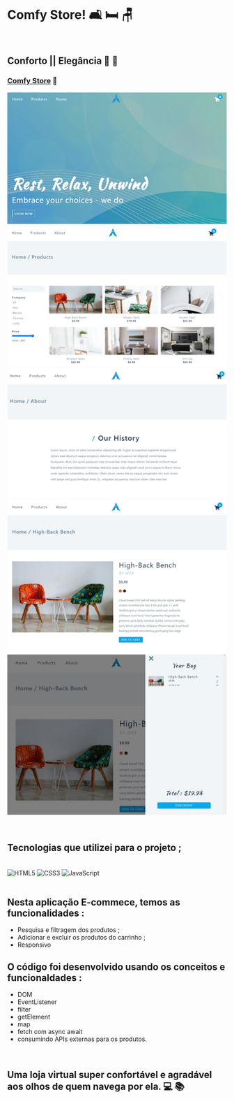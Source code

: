 # Comfy Store!  🛋️ 🛏️ 🪑

<br>

## Conforto || Elegância  💙 💛


### [Comfy Store](https://alisson-aguiars2k.github.io/comfy-store/) 🔗

![](./images/comfy-store.jpg)
![](./images/comfy-store2.jpg)
![](./images/comfy-store3.jpg)
![](./images/comfy-store4.jpg)
![](./images/comfy-store5.jpg)

<br>

## Tecnologias que utilizei para o projeto ;  
<div style="display: inline_block"><br>
    <img  align="center" src="https://cdn.jsdelivr.net/gh/devicons/devicon/icons/html5/html5-original-wordmark.svg" heigth="30" width="40"alt="HTML5">
    <img  align="center" src="https://cdn.jsdelivr.net/gh/devicons/devicon/icons/css3/css3-original-wordmark.svg" heigth="30" width="40"alt="CSS3">
    <img  align="center" src="https://cdn.jsdelivr.net/gh/devicons/devicon/icons/javascript/javascript-original.svg" heigth="30" width="40"alt="JavaScript">
</div>

<br>

## Nesta aplicação E-commece, temos as funcionalidades :
- Pesquisa e filtragem dos produtos ;
- Adicionar e excluir os produtos do carrinho ;
- Responsivo
 ## O código foi desenvolvido usando os conceitos e funcionaldades :
- DOM
- EventListener
- filter
- getElement
- map
- fetch com async await
- consumindo APIs externas para os produtos.

<br>

## Uma loja virtual super confortável e agradável aos olhos de quem navega por ela. 💻 📚



